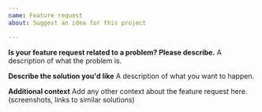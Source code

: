 ```yaml
---
name: Feature request
about: Suggest an idea for this project

---
```


**Is your feature request related to a problem? Please describe.**
A description of what the problem is.

**Describe the solution you'd like**
A description of what you want to happen.


**Additional context**
Add any other context  about the feature request here. (screenshots, links to similar solutions)
